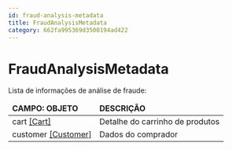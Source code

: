 ```yaml
---
id: fraud-analysis-metadata
title: FraudAnalysisMetadata
category: 662fa995369d3500194ad422
---
```


# FraudAnalysisMetadata

Lista de informações de análise de fraude:

<table>
    <thead>
        <tr>
            <td><strong>CAMPO: OBJETO</strong></td>
            <td><strong>DESCRIÇÃO</strong></td>
        </tr>
    </thead>
    <tbody>
        <tr>
            <td>cart <a href="/docs/analytics-api/objects/cart">[Cart]</a></td>
            <td>Detalhe do carrinho de produtos</td>
        </tr>
        <tr>
            <td>customer <a href="/docs/analytics-api/objects/customer">[Customer]</a></td>
            <td>Dados do comprador</td>
        </tr>
    </tbody>
</table>
